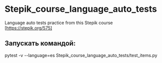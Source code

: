 # Stepik_course_language_auto_tests
Language auto tests practice from this Stepik course [https://stepik.org/575]

## Запускать командой:
pytest -v --language=es Stepik_course_language_auto_tests/test_items.py
